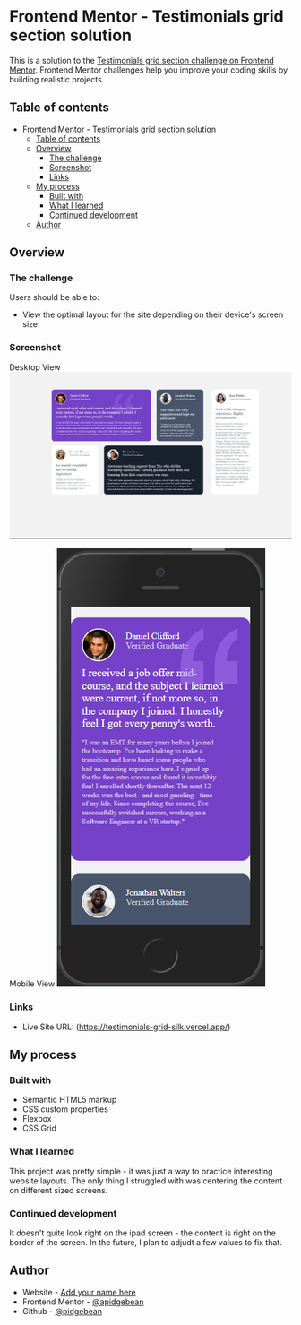 # Frontend Mentor - Testimonials grid section solution

This is a solution to the [Testimonials grid section challenge on Frontend Mentor](https://www.frontendmentor.io/challenges/testimonials-grid-section-Nnw6J7Un7). Frontend Mentor challenges help you improve your coding skills by building realistic projects. 

## Table of contents

- [Frontend Mentor - Testimonials grid section solution](#frontend-mentor---testimonials-grid-section-solution)
  - [Table of contents](#table-of-contents)
  - [Overview](#overview)
    - [The challenge](#the-challenge)
    - [Screenshot](#screenshot)
    - [Links](#links)
  - [My process](#my-process)
    - [Built with](#built-with)
    - [What I learned](#what-i-learned)
    - [Continued development](#continued-development)
  - [Author](#author)

## Overview

### The challenge

Users should be able to:

- View the optimal layout for the site depending on their device's screen size

### Screenshot

Desktop View
![desktop view](/finished/desktop-view.png)

Mobile View
![mobile view](/finished/mobile-view.png)

### Links

- Live Site URL: (https://testimonials-grid-silk.vercel.app/)

## My process

### Built with

- Semantic HTML5 markup
- CSS custom properties
- Flexbox
- CSS Grid

### What I learned

This project was pretty simple - it was just a way to practice interesting website layouts. The only thing I struggled with was centering the content on different sized screens.

### Continued development

It doesn't quite look right on the ipad screen - the content is right on the border of the screen. In the future, I plan to adjudt a few values to fix that.

## Author

- Website - [Add your name here](https://www.your-site.com)
- Frontend Mentor - [@apidgebean](https://www.frontendmentor.io/profile/pidgebean)
- Github - [@pidgebean](https://github.com/pidgebean)